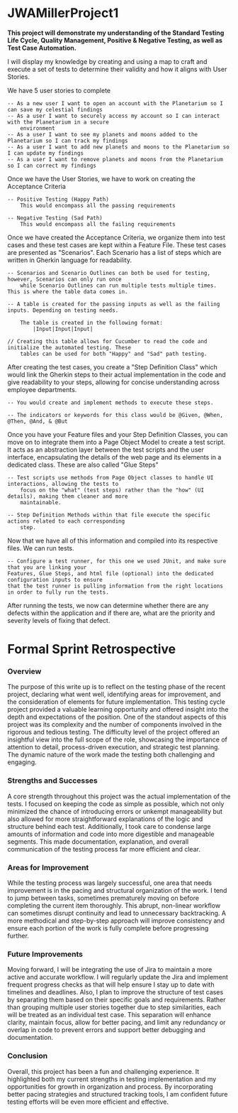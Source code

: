 ﻿# JWAMillerProject1

 **This project will demonstrate my understanding of the Standard Testing Life Cycle, Quality Management, Positive & Negative Testing, as well as Test Case Automation.** 

I will display my knowledge by creating and using a map to craft and execute a set of tests to determine their validity and how it aligns with User Stories.

We have 5 user stories to complete 

    -- As a new user I want to open an account with the Planetarium so I can save my celestial findings
    -- As a user I want to securely access my account so I can interact with the Planetarium in a secure 
        environment
    -- As a user I want to see my planets and moons added to the Planetarium so I can track my findings
    -- As a user I want to add new planets and moons to the Planetarium so I can update my findings
    -- As a user I want to remove planets and moons from the Planetarium so I can correct my findings

Once we have the User Stories, we have to work on creating the Acceptance Criteria 

    -- Positive Testing (Happy Path)
        This would encompass all the passing requirements

    -- Negative Testing (Sad Path)
        This would encompass all the failing requirements

Once we have created the Acceptance Criteria, we organize them into test cases and these test cases are kept within a Feature File. These test cases are presented as "Scenarios". Each Scenario has a list of steps which are written in Gherkin language for readability. 

    -- Scenarios and Scenario Outlines can both be used for testing, however, Scenarios can only run once 
        while Scenario Outlines can run multiple tests multiple times. This is where the table data comes in.

    -- A table is created for the passing inputs as well as the failing inputs. Depending on testing needs.  

        The table is created in the following format:
            |Input|Input|Input|   

    // Creating this table allows for Cucumber to read the code and initialize the automated testing. These 
        tables can be used for both "Happy" and "Sad" path testing. 

After creating the test cases, you create a "Step Definition Class" which would link the Gherkin steps to their actual implementation in the code and give readability to your steps, allowing for concise understanding across employee departments. 

    -- You would create and implement methods to execute these steps. 

    -- The indicators or keywords for this class would be @Given, @When, @Then, @And, & @But
    
Once you have your Feature files and your Step Definition Classes, you can move on to integrate them into a Page Object Model to create a test script. It acts as an abstraction layer between the test scripts and the user interface, encapsulating the details of the web page and its elements in a dedicated class. These are also called "Glue Steps"

    -- Test scripts use methods from Page Object classes to handle UI interactions, allowing the tests to 
        focus on the "what" (test steps) rather than the "how" (UI details), making them cleaner and more 
        maintainable.

    -- Step Definition Methods within that file execute the specific actions related to each corresponding 
        step.

Now that we have all of this information and compiled into its respective files. We can run tests. 

    -- Configure a test runner, for this one we used JUnit, and make sure that you are linking your 
    Features, Glue Steps, and html file (optional) into the dedicated configuration inputs to ensure 
    that the test runner is pulling information from the right locations in order to fully run the tests. 

After running the tests, we now can determine whether there are any defects within the application and if there are, what are the priority and severity levels of fixing that defect. 


# Formal Sprint Retrospective

### Overview

The purpose of this write up is to reflect on the testing phase of the recent project, declaring what went well, identifying areas for improvement, and the consideration of elements for future implementation. This testing cycle project provided a valuable learning opportunity and offered insight into the depth and expectations of the position. One of the standout aspects of this project was its complexity and the number of components involved in the rigorous and tedious testing. The difficulty level of the project offered an insightful view into the full scope of the role, showcasing the importance of attention to detail, process-driven execution, and strategic test planning. The dynamic nature of the work made the testing both challenging and engaging.

### Strengths and Successes

A core strength throughout this project was the actual implementation of the tests. I focused on keeping the code as simple as possible, which not only minimized the chance of introducing errors or unkempt manageability but also allowed for more straightforward explanations of the logic and structure behind each test.
Additionally, I took care to condense large amounts of information and code into more digestible and manageable segments. This made documentation, explanation, and overall communication of the testing process far more efficient and clear.

### Areas for Improvement

While the testing process was largely successful, one area that needs improvement is in the pacing and structural organization of the work. I tend to jump between tasks, sometimes prematurely moving on before completing the current item thoroughly. This abrupt, non-linear workflow can sometimes disrupt continuity and lead to unnecessary backtracking.
A more methodical and step-by-step approach will improve consistency and ensure each portion of the work is fully complete before progressing further.


### Future Improvements

Moving forward, I will be integrating the use of Jira to maintain a more active and accurate workflow. I will regularly update the Jira and implement frequent progress checks as that will help ensure I stay up to date with timelines and deadlines.
Also, I plan to improve the structure of test cases by separating them based on their specific goals and requirements. Rather than grouping multiple user stories together due to step similarities, each will be treated as an individual test case. This separation will enhance clarity, maintain focus, allow for better pacing, and limit any redundancy or overlap in code to prevent errors and support better debugging and documentation.

### Conclusion

Overall, this project has been a fun and challenging experience. It highlighted both my current strengths in testing implementation and my opportunities for growth in organization and process. By incorporating better pacing strategies and structured tracking tools, I am confident future testing efforts will be even more efficient and effective.







